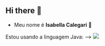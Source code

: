 ## Hi there 👋

  - Meu nome é **Isabella Calegari** 🩷
 
  Estou usando a linguagem Java:
--> 
![](https://tenor.com/pt-BR/view/dog-dog-with-butterfly-on-nose-dog-with-butterfly-butterfly-gif-13282441872748349107)
